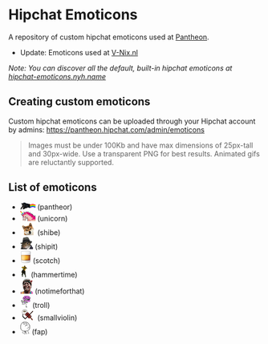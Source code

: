 Hipchat Emoticons
=================

A repository of custom hipchat emoticons used at [Pantheon](http://getpantheon.com).

* Update: Emoticons used at [V-Nix.nl](http://www.v-nix.nl)

*Note: You can discover all the default, built-in hipchat emoticons at [hipchat-emoticons.nyh.name](http://hipchat-emoticons.nyh.name/)*

Creating custom emoticons
-------------------------

Custom hipchat emoticons can be uploaded through your Hipchat account by admins: https://pantheon.hipchat.com/admin/emoticons

> Images must be under 100Kb and have max dimensions of 25px-tall and 30px-wide. Use a transparent PNG for best results. Animated gifs are reluctantly supported.

List of emoticons
-----------------

* ![pantheor](emoticons/pantheor.gif) (pantheor)
* ![unicorn](emoticons/unicorn.gif) (unicorn)
* ![shibe](emoticons/shibe.gif) (shibe)
* ![shipit](emoticons/shipit.png) (shipit)
* ![scotch](emoticons/scotch.png) (scotch)
* ![scotch](emoticons/hammertime.gif) (hammertime)
* ![notimeforthat](emoticons/notimeforthat.gif) (notimeforthat)
* ![troll](emoticons/troll.gif) (troll)
* ![smallviolin](emoticons/smallviolin.gif) (smallviolin)
* ![fap](emoticons/fap.png) (fap)

